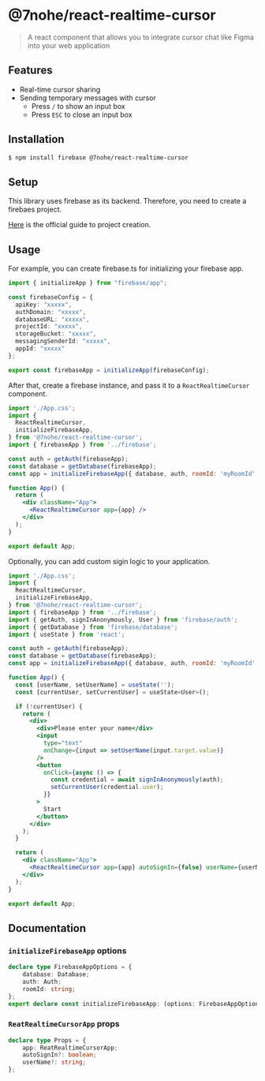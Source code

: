 # @7nohe/react-realtime-cursor

> A react component that allows you to integrate cursor chat like Figma into your web application

## Features

- Real-time cursor sharing
- Sending temporary messages with cursor
  - Press `/` to show an input box
  - Press `ESC` to close an input box

## Installation

```bash
$ npm install firebase @7nohe/react-realtime-cursor
```


## Setup

This library uses firebase as its backend.
Therefore, you need to create a firebaes project.

[Here](https://firebase.google.com/docs/web/setup) is the official guide to project creation.


## Usage

For example, you can create firebase.ts for initializing your firebase app.

```ts
import { initializeApp } from "firebase/app";

const firebaseConfig = {
  apiKey: "xxxxx",
  authDomain: "xxxxx",
  databaseURL: "xxxxx",
  projectId: "xxxxx",
  storageBucket: "xxxxx",
  messagingSenderId: "xxxxx",
  appId: "xxxxx"
};

export const firebaseApp = initializeApp(firebaseConfig);

```

After that, create a firebase instance, and pass it to a `ReactRealtimeCursor` component.

```jsx
import './App.css';
import {
  ReactRealtimeCursor,
  initializeFirebaseApp,
} from '@7nohe/react-realtime-cursor';
import { firebaseApp } from '../firebase';

const auth = getAuth(firebaseApp);
const database = getDatabase(firebaseApp);
const app = initializeFirebaseApp({ database, auth, roomId: 'myRoomId' });

function App() {
  return (
    <div className="App">
      <ReactRealtimeCursor app={app} />
    </div>
  );
}

export default App;

```

Optionally, you can add custom sigin logic to your application.

```jsx
import './App.css';
import {
  ReactRealtimeCursor,
  initializeFirebaseApp,
} from '@7nohe/react-realtime-cursor';
import { firebaseApp } from '../firebase';
import { getAuth, signInAnonymously, User } from 'firebase/auth';
import { getDatabase } from 'firebase/database';
import { useState } from 'react';

const auth = getAuth(firebaseApp);
const database = getDatabase(firebaseApp);
const app = initializeFirebaseApp({ database, auth, roomId: 'myRoomId' });

function App() {
  const [userName, setUserName] = useState('');
  const [currentUser, setCurrentUser] = useState<User>();

  if (!currentUser) {
    return (
      <div>
        <div>Please enter your name</div>
        <input
          type="text"
          onChange={input => setUserName(input.target.value)}
        />
        <button
          onClick={async () => {
            const credential = await signInAnonymously(auth);
            setCurrentUser(credential.user);
          }}
        >
          Start
        </button>
      </div>
    );
  }

  return (
    <div className="App">
      <ReactRealtimeCursor app={app} autoSignIn={false} userName={userName} />
    </div>
  );
}

export default App;
```

## Documentation


### `initializeFirebaseApp` options

```ts
declare type FirebaseAppOptions = {
    database: Database;
    auth: Auth;
    roomId: string;
};
export declare const initializeFirebaseApp: (options: FirebaseAppOptions) => ReatRealtimeCursorApp;
```

### `ReatRealtimeCursorApp` props

```ts
declare type Props = {
    app: ReatRealtimeCursorApp;
    autoSignIn?: boolean;
    userName?: string;
};
```

